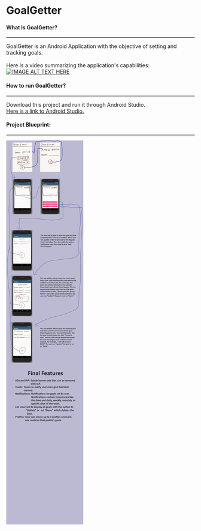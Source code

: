 # GoalGetter
#### What is GoalGetter?
------
GoalGetter is an Android Application with the objective of setting and tracking goals.<br /><br />
Here is a video summarizing the application's capabilities:<br />
[![IMAGE ALT TEXT HERE](https://img.youtube.com/vi/c892_sVUYLY/0.jpg)](https://youtu.be/c892_sVUYLY)


#### How to run GoalGetter?
------
Download this project and run it through Android Studio.<br />
[Here is a link to Android Studio.](https://developer.android.com/studio/index.html)

#### Project Blueprint:
------
![alt text](https://github.com/MoeJay5/GoalGetter/blob/master/GoalGetter%20Blueprint.png "GoalGetter Blueprint")
